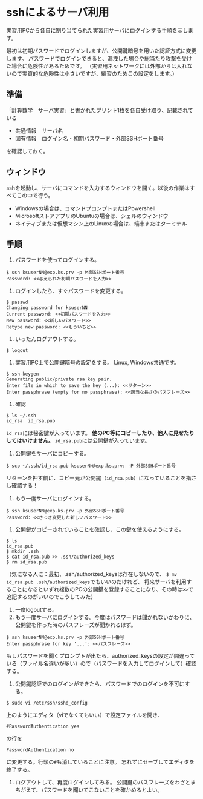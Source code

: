 # sshによるサーバ利用

実習用PCから各自に割り当てられた実習用サーバにログインする手順を示します。

最初は初期パスワードでログインしますが、公開鍵暗号を用いた認証方式に変更します。
パスワードでログインできると、漏洩した場合や総当たり攻撃を受けた場合に危険性があるためです。
（実習用ネットワークには外部からは入れないので実質的な危険性は小さいですが、練習のためこの設定をします。）

## 準備
「計算数学　サーバ実習」と書かれたプリント1枚を各自受け取り、記載されている
* 共通情報　サーバ名
* 固有情報　ログイン名・初期パスワード・外部SSHポート番号

を確認しておく。

## ウィンドウ
sshを起動し、サーバにコマンドを入力するウィンドウを開く。以後の作業はすべてこの中で行う。
* Windowsの場合は、コマンドプロンプトまたはPowershell
* MicrosoftストアアプリのUbuntuの場合は、シェルのウィンドウ
* ネイティブまたは仮想マシン上のLinuxの場合は、端末またはターミナル

## 手順
1. パスワードを使ってログインする。
```
$ ssh ksuserNN@exp.ks.prv -p 外部SSHポート番号
Password: <<与えられた初期パスワードを入力>>
```
1. ログインしたら、すぐパスワードを変更する。
```
$ passwd
Changing password for ksuserNN
Current password: <<初期パスワードを入力>>
New password: <<新しいパスワード>>
Retype new password: <<もういちど>>
```
1. いったんログアウトする。
```
$ logout
```
1. 実習用PC上で公開鍵暗号の設定をする。
Linux, Windows共通です。
```
$ ssh-keygen
Generating public/private rsa key pair.
Enter file in which to save the hey (...): <<リターン>>
Enter passphrase (empty for no passphrase): <<適当な長さのパスフレーズ>>
```
1. 確認
```
$ ls ~/.ssh
id_rsa  id_rsa.pub
```
`id_rsa`には秘密鍵が入っています。
__他のPC等にコピーしたり、他人に見せたりしてはいけません。__
`id_rsa.pub`には公開鍵が入っています。
1. 公開鍵をサーバにコピーする。
```
$ scp ~/.ssh/id_rsa.pub ksuserNN@exp.ks.prv: -P 外部SSHポート番号
```
リターンを押す前に、コピー元が公開鍵（`id_rsa.pub`）になっていることを指さし確認する！
1. もう一度サーバにログインする。
```
$ ssh ksuserNN@exp.ks.prv -p 外部SSHポート番号
Password: <<さっき変更した新しいパスワード>>
```
1. 公開鍵がコピーされていることを確認し、この鍵を使えるようにする。
```
$ ls
id_rsa.pub
$ mkdir .ssh
$ cat id_rsa.pub >> .ssh/authorized_keys
$ rm id_rsa.pub
```
（気になる人に：最初、.ssh/authorized_keysは存在しないので、
`$ mv id_rsa.pub .ssh/authorized_keys`でもいいのだけれど、
将来サーバを利用することになるといずれ複数のPCの公開鍵を登録することになり、その時は`>>`で追記するのがいいのでこうしてみた）
1. 一度logoutする。
1. もう一度サーバにログインする。今度はパスワードは聞かれないかわりに、公開鍵を作った時のパスフレーズが聞かれるはず。
```
$ ssh ksuserNN@exp.ks.prv -p 外部SSHポート番号
Enter passphrase for key '...': <<パスフレーズ>>
```
もしパスワードを聞くプロンプトが出たら、authorized_keysの設定が間違っている（ファイル名違いが多い）ので（パスワードを入力してログインして）確認する。
1. 公開鍵認証でのログインができたら、パスワードでのログインを不可にする。
```
$ sudo vi /etc/ssh/sshd_config
```
上のようにエディタ（viでなくてもいい）で設定ファイルを開き、
```
#PasswordAuthentication yes
```
の行を
```
PasswordAuthentication no
```
に変更する。行頭の`#`も消していることに注意。
忘れずにセーブしてエディタを終了する。
1. ログアウトして、再度ログインしてみる。
公開鍵のパスフレーズをわざとまちがえて、パスワードを聞いてこないことを確かめるとよい。
